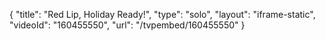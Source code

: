 {
    "title": "Red Lip, Holiday Ready!",
    "type": "solo",
    "layout": "iframe-static",
    "videoId": "160455550",
    "url": "\/tvpembed\/160455550"
}